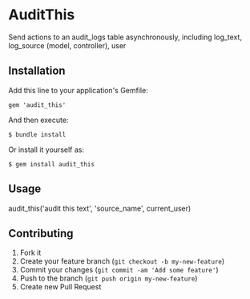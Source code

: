 # AuditThis

Send actions to an audit_logs table asynchronously, including log_text, log_source (model, controller), user

## Installation

Add this line to your application's Gemfile:

    gem 'audit_this'

And then execute:

    $ bundle install

Or install it yourself as:

    $ gem install audit_this

## Usage

audit_this('audit this text', 'source_name', current_user)

## Contributing

1. Fork it
2. Create your feature branch (`git checkout -b my-new-feature`)
3. Commit your changes (`git commit -am 'Add some feature'`)
4. Push to the branch (`git push origin my-new-feature`)
5. Create new Pull Request
